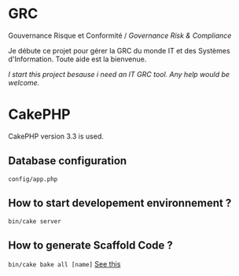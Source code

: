 # GRC

Gouvernance Risque et Conformité / _Governance Risk & Compliance_

Je débute ce projet pour gérer la GRC du monde IT et des Systèmes d'Information. Toute aide est la bienvenue.

_I start this project besause i need an IT GRC tool. Any help would be welcome._

# CakePHP

CakePHP version 3.3 is used.

## Database configuration 

`config/app.php`

## How to start developement environnement ?

`bin/cake server`

## How to generate Scaffold Code ?

`bin/cake bake all [name]`
[See this](http://book.cakephp.org/3.0/en/bake/usage.html) 